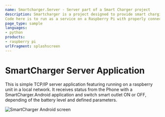 ```yaml
---
name: Smartcharger.Server - Server part of a Smart Charger project
description: Smartcharger is a project designed to provide smart charging capability to any Android phone, using smart outlet, Raspberry Pi with a RF 433MHz transmitter and receiver (for sniffing the codes of specific outlets). 
Code here is to run as a service on a Raspberry Pi with properly connected RF 433 MHZ transmitter 
page_type: sample
languages:
- python
products:
- raspberry pi
urlFragment: splashscreen
---
```

# SmartCharger Server Application

This is simple TCP/IP server application featuring running on a raspberry unit in a local network.
It receives status from the Phone with a SmartCharger.Android application and switch smart outlet ON or OFF, depending of the battery level and defined parameters.

![SmartCharger Android screen](Screenshots/Screenshot.png)
